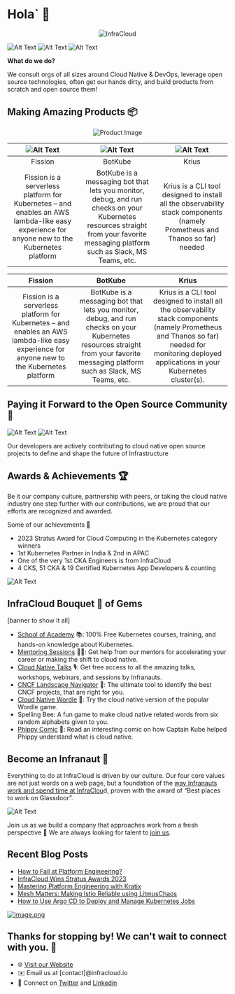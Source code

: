 # Hola` 👋

<p align="center">
  <img src="https://www.infracloud.io/assets/img/infracloud.svg" alt="InfraCloud">
</p>

![Alt Text](https://drive.google.com/uc?id=1j_YGDTzRudcFUK_WLzP-Lmlw4rkhvHCY)
![Alt Text](https://drive.google.com/uc?id=13JMHmwDeoO5ZFKHeufZxGNVGzjEplFnR)
![Alt Text](https://drive.google.com/uc?id=1uOLdo-3XtiW1HrZLLw-k1C1YpixGloUB)


**What do we do?**

We consult orgs of all sizes around Cloud Native & DevOps, leverage open source technologies, often get our hands dirty, and build products from scratch and open source them!

## Making Amazing Products 📦

<p align="center">
  <img src="https://i.postimg.cc/5tbMvyp1/image.png" alt="Product Image">
</p>

|![Alt Text](https://drive.google.com/uc?id=15lJ6KvFNi6dwYRUiZXwH4hJKvef9lAyb)|![Alt Text](https://drive.google.com/uc?id=13X8YX0mNvnc6KGHexJGZSRinTOG3dM0t)|![Alt Text](https://drive.google.com/uc?id=1YhdqroYT55ngBPb3GvbyEkNYE2lSfT65)|
|:---:|:---:|:---:|
|Fission|BotKube|Krius|
|Fission is a serverless platform for Kubernetes – and enables an AWS lambda-like easy experience for anyone new to the Kubernetes platform|BotKube is a messaging bot that lets you monitor, debug, and run checks on your Kubernetes resources straight from your favorite messaging platform such as Slack, MS Teams, etc.|Krius is a CLI tool designed to install all the observability stack components (namely Prometheus and Thanos so far) needed



|                                                                **Fission**                                                                 |                                                                                    **BotKube**                                                                                    |                                                                                            **Krius**                                                                                            |
| :----------------------------------------------------------------------------------------------------------------------------------------: | :-------------------------------------------------------------------------------------------------------------------------------------------------------------------------------: | :---------------------------------------------------------------------------------------------------------------------------------------------------------------------------------------------: |
| Fission is a serverless platform for Kubernetes – and enables an AWS lambda-like easy experience for anyone new to the Kubernetes platform | BotKube is a messaging bot that lets you monitor, debug, and run checks on your Kubernetes resources straight from your favorite messaging platform such as Slack, MS Teams, etc. | Krius is a CLI tool designed to install all the observability stack components (namely Prometheus and Thanos so far) needed for monitoring deployed applications in your Kubernetes cluster(s). |

## Paying it Forward to the Open Source Community 🤖

![Alt Text](https://drive.google.com/uc?id=11FiJ4qSp40lQLAuJryby8jYzi0CRGpVK)
![Alt Text](https://drive.google.com/uc?id=1qXMmc-THpxnvX6CRSpTMg6kkPyAa7jYG)


Our developers are actively contributing to cloud native open source projects to define and shape the future of Infrastructure

## Awards & Achievements 🏆

Be it our company culture, partnership with peers, or taking the cloud native industry one step further with our contributions, we are proud that our efforts are recognized and awarded.

Some of our achievements 💪

- 2023 Stratus Award for Cloud Computing in the Kubernetes category winners
- 1st Kubernetes Partner in India & 2nd in APAC
- One of the very 1st CKA Engineers is from InfraCloud
- 4 CKS, 51 CKA & 19 Certified Kubernetes App Developers & counting

![Alt Text](https://drive.google.com/uc?id=1HN0hRPpOPZ5wAIw1Y5OdnDHlVANOO-nH)


## InfraCloud Bouquet 💐 of Gems

[banner to show it all]

- [School of Academy](https://www.infracloud.io/kubernetes-school/) 📚: 100% Free Kubernetes courses, training, and hands-on knowledge about Kubernetes.
- [Mentoring Sessions](https://www.infracloud.io/career-cloud-native/) 🧑‍🏫: Get help from our mentors for accelerating your career or making the shift to cloud native.
- [Cloud Native Talks](https://www.infracloud.io/cloud-native-talks/) 🎙️: Get free access to all the amazing talks, workshops, webinars, and sessions by Infranauts.
- [CNCF Landscape Navigator](https://www.infracloud.io/landscape-navigator/) 🧭: The ultimate tool to identify the best CNCF projects, that are right for you.
- [Cloud Native Wordle](https://www.infracloud.io/play/cloud-native-wordle/) 🧩: Try the cloud native version of the popular Wordle game.
- Spelling Bee: A fun game to make cloud native related words from six random alphabets given to you.
- [Phippy Comic](https://www.infracloud.io/phippy-cloud-native-transformation/) 📕: Read an interesting comic on how Captain Kube helped Phippy understand what is cloud native.

## Become an Infranaut 🌌

Everything to do at InfraCloud is driven by our culture. Our four core values are not just words on a web page, but a foundation of the [way Infranauts work and spend time at InfraClou](https://www.infracloud.io/the-infracloud-way/)d, proven with the award of “Best places to work on Glassdoor”.

![Alt Text](https://drive.google.com/uc?id=1bgOLvG88MzyGL8198esSRXOQLk89VmWo)


Join us as we build a company that approaches work from a fresh perspective 🌿 We are always looking for talent to [join us](https://www.infracloud.io/careers/).

## Recent Blog Posts

<!-- BLOG-POST-LIST:START -->
- [How to Fail at Platform Engineering?](https://www.infracloud.io/blogs/how-to-fail-at-platform-engineering/)
- [InfraCloud Wins Stratus Awards 2023](https://www.infracloud.io/blogs/infracloud-wins-stratus-awards-2023/)
- [Mastering Platform Engineering with Kratix](https://www.infracloud.io/blogs/mastering-platform-engineering-with-kratix/)
- [Mesh Matters: Making Istio Reliable using LitmusChaos](https://www.infracloud.io/blogs/making-istio-reliable-using-litmuschaos/)
- [How to Use Argo CD to Deploy and Manage Kubernetes Jobs](https://www.infracloud.io/blogs/deploy-manage-kubernetes-jobs-using-argocd/)
<!-- BLOG-POST-LIST:END -->

[![image.png](https://i.postimg.cc/GpHxXJXj/image.png)](https://postimg.cc/94H9MT54)

## Thanks for stopping by! We can't wait to connect with you. 🎉

- 🌐 [Visit our Website](https://www.infracloud.io)
- ✉️ Email us at [contact]@infracloud.io
- 📱 Connect on [Twitter](https://twitter.com/infracloudio) and [Linkedin](https://www.linkedin.com/company/infracloudio/)
